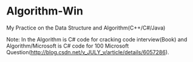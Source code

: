 Algorithm-Win
=============

My Practice on the Data Structure and Algorithm(C++/C#/Java) 

Note: In the Algorithm is C# code for cracking code interview(Book) 
and Algorithm/Microsoft is C# code for 100 Microsoft Question(http://blog.csdn.net/v_JULY_v/article/details/6057286).
